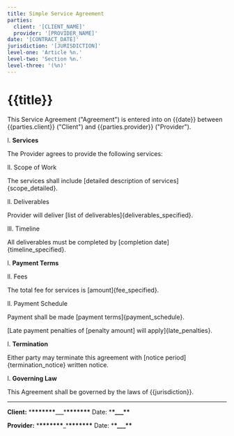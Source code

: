 ```yaml
---
title: Simple Service Agreement
parties:
  client: '[CLIENT_NAME]'
  provider: '[PROVIDER_NAME]'
date: '[CONTRACT_DATE]'
jurisdiction: '[JURISDICTION]'
level-one: 'Article %n.'
level-two: 'Section %n.'
level-three: '(%n)'
---
```


# {{title}}

This Service Agreement ("Agreement") is entered into on {{date}} between
{{parties.client}} ("Client") and {{parties.provider}} ("Provider").

l. **Services**

The Provider agrees to provide the following services:

ll. Scope of Work

The services shall include [detailed description of services]{scope_detailed}.

ll. Deliverables

Provider will deliver [list of deliverables]{deliverables_specified}.

lll. Timeline

All deliverables must be completed by [completion date]{timeline_specified}.

l. **Payment Terms**

ll. Fees

The total fee for services is [amount]{fee_specified}.

ll. Payment Schedule

Payment shall be made [payment terms]{payment_schedule}.

[Late payment penalties of [penalty amount] will apply]{late_penalties}.

l. **Termination**

Either party may terminate this agreement with [notice
period]{termination_notice} written notice.

l. **Governing Law**

This Agreement shall be governed by the laws of {{jurisdiction}}.

---

**Client:** \***\*\*\*\*\*\*\***\_\_\_\***\*\*\*\*\*\*\***
Date: \***\*\_\_\_\*\***

**Provider:** \***\*\*\*\*\*\*\***\_\***\*\*\*\*\*\*\***
Date: \***\*\_\_\_\*\***
